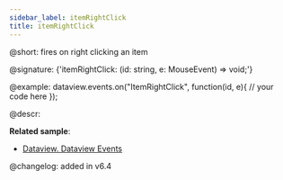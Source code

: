 ```yaml
---
sidebar_label: itemRightClick
title: itemRightClick
---          
```


@short: fires on right clicking an item 

@signature: {'itemRightClick: (id: string, e: MouseEvent) => void;'}

@example:
dataview.events.on("ItemRightClick", function(id, e){
    // your code here
});



@descr:

**Related sample**:
- [Dataview. Dataview Events](https://snippet.dhtmlx.com/2d74uyoh)

@changelog: added in v6.4








